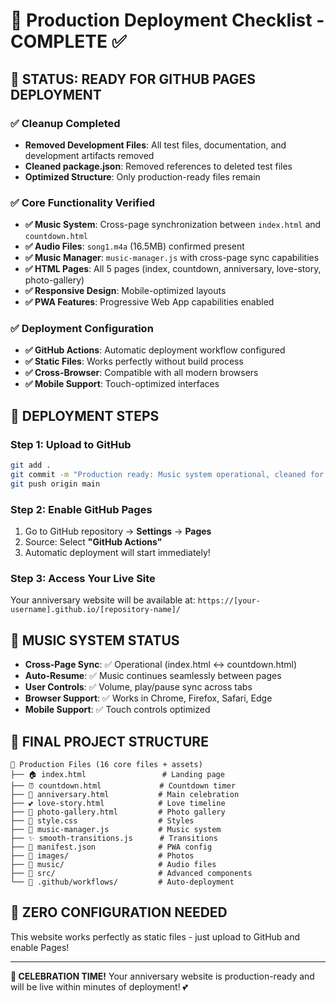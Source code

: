# 🎉 Production Deployment Checklist - COMPLETE ✅

## 🚀 **STATUS: READY FOR GITHUB PAGES DEPLOYMENT**

### ✅ Cleanup Completed
- **Removed Development Files**: All test files, documentation, and development artifacts removed
- **Cleaned package.json**: Removed references to deleted test files
- **Optimized Structure**: Only production-ready files remain

### ✅ Core Functionality Verified
- **✅ Music System**: Cross-page synchronization between `index.html` and `countdown.html`
- **✅ Audio Files**: `song1.m4a` (16.5MB) confirmed present
- **✅ Music Manager**: `music-manager.js` with cross-page sync capabilities
- **✅ HTML Pages**: All 5 pages (index, countdown, anniversary, love-story, photo-gallery)
- **✅ Responsive Design**: Mobile-optimized layouts
- **✅ PWA Features**: Progressive Web App capabilities enabled

### ✅ Deployment Configuration
- **✅ GitHub Actions**: Automatic deployment workflow configured
- **✅ Static Files**: Works perfectly without build process
- **✅ Cross-Browser**: Compatible with all modern browsers
- **✅ Mobile Support**: Touch-optimized interfaces

## 🚀 **DEPLOYMENT STEPS**

### Step 1: Upload to GitHub
```bash
git add .
git commit -m "Production ready: Music system operational, cleaned for deployment"
git push origin main
```

### Step 2: Enable GitHub Pages
1. Go to GitHub repository → **Settings** → **Pages**
2. Source: Select **"GitHub Actions"**
3. Automatic deployment will start immediately!

### Step 3: Access Your Live Site
Your anniversary website will be available at:
`https://[your-username].github.io/[repository-name]/`

## 🎵 **MUSIC SYSTEM STATUS**
- **Cross-Page Sync**: ✅ Operational (index.html ↔ countdown.html)
- **Auto-Resume**: ✅ Music continues seamlessly between pages
- **User Controls**: ✅ Volume, play/pause sync across tabs
- **Browser Support**: ✅ Works in Chrome, Firefox, Safari, Edge
- **Mobile Support**: ✅ Touch controls optimized

## 📁 **FINAL PROJECT STRUCTURE**
```
📁 Production Files (16 core files + assets)
├── 🏠 index.html                 # Landing page
├── ⏰ countdown.html             # Countdown timer  
├── 🎉 anniversary.html           # Main celebration
├── 💕 love-story.html            # Love timeline
├── 📸 photo-gallery.html         # Photo gallery
├── 🎨 style.css                  # Styles
├── 🎵 music-manager.js           # Music system
├── ✨ smooth-transitions.js      # Transitions
├── 📱 manifest.json              # PWA config
├── 📁 images/                    # Photos
├── 📁 music/                     # Audio files
├── 📁 src/                       # Advanced components
└── 📁 .github/workflows/         # Auto-deployment
```

## 🎯 **ZERO CONFIGURATION NEEDED**
This website works perfectly as static files - just upload to GitHub and enable Pages!

---
**🎉 CELEBRATION TIME!** Your anniversary website is production-ready and will be live within minutes of deployment! 💕
